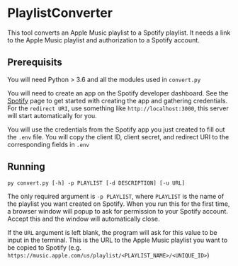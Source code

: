 # PlaylistConverter

This tool converts an Apple Music playlist to a Spotify playlist. It needs a link to the Apple Music playlist and authorization to a Spotify account.

## Prerequisits

You will need Python > 3.6 and all the modules used in `convert.py`

You will need to create an app on the Spotify developer dashboard. See the [Spotify](https://developer.spotify.com/documentation/web-api/tutorials/getting-started) page to get started with creating the app and gathering credentials. For the `redirect URI`, use something like `http://localhost:3000`, this server will start automatically for you.

You will use the credentials from the Spotify app you just created to fill out the `.env` file. You will copy the client ID, client secret, and redirect URI to the corresponding fields in `.env`

## Running

`py convert.py [-h] -p PLAYLIST [-d DESCRIPTION] [-u URL]`

The only required argument is `-p PLAYLIST`, where `PLAYLIST` is the name of the playlist you want created on Spotify. When you run this for the first time, a browser window will popup to ask for permission to your Spotify account. Accept this and the window will automatically close. 

If the `URL` argument is left blank, the program will ask for this value to be input in the terminal. This is the URL to the Apple Music playlist you want to be copied to Spotify (e.g. `https://music.apple.com/us/playlist/<PLAYLIST_NAME>/<UNIQUE_ID>`)
